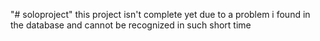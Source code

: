 "# soloproject" 
this project isn't complete yet due to a problem i found in the database and cannot be recognized in such short time
